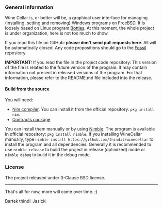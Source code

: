 ### General information

Wine Cellar is, or better will be, a graphical user interface for managing
(installing, setting and removing) Windows programs on FreeBSD. It is loosely
based on Linux program [Bottles](https://usebottles.com/). At this moment,
the whole project is under organization, here is not too much to show.

If you read this file on GitHub: **please don't send pull requests here**. All will
be automatically closed. Any code propositions should go to the
[Fossil](https://www.laeran.pl/repositories/winecellar) repository.

**IMPORTANT:** If you read the file in the project code repository: This
version of the file is related to the future version of the program. It may
contain information not present in released versions of the program. For
that information, please refer to the README.md file included into the release.

#### Build from the source

You will need:

* [Nim compiler](httpVs://nim-lang.org/install.html). You can install it from
  the official repository: `pkg install nim`.
* [Contracts package](https://github.com/Udiknedormin/NimContracts)

You can install them manually or by using [Nimble](https://github.com/nim-lang/nimble).
The program is available in official repository: `pkg install nimble`. If you
installing WineCellar manually, type `nimble install https://github.com/thindil/winecellar`
to install the program and all dependencies. Generally it is recommended to use
`nimble release` to build the project in release (optimized) mode or
`nimble debug` to build it in the debug mode.

### License

The project released under 3-Clause BSD license.

---
That's all for now, more will come over time. ;)

Bartek thindil Jasicki
